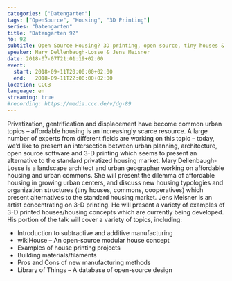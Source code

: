 ```yaml
---
categories: ["Datengarten"]
tags: ["OpenSource", "Housing", "3D Printing"]
series: "Datengarten"
title: "Datengarten 92"
no: 92
subtitle: Open Source Housing? 3D printing, open source, tiny houses & the commons
speaker: Mary Dellenbaugh-Losse & Jens Meisner
date: 2018-07-07T21:01:19+02:00
event:
  start: 2018-09-11T20:00:00+02:00
  end:   2018-09-11T22:00:00+02:00
location: CCCB
language: en 
streaming: true
#recording: https://media.ccc.de/v/dg-89
---
```


Privatization, gentrification and displacement have become common urban topics – affordable housing is an increasingly scarce resource. A large number of experts from different fields are working on this topic – today, we’d like to present an intersection between urban planning, architecture, open source software and 3-D printing which seems to present an alternative to the standard privatized housing market. Mary Dellenbaugh-Losse is a landscape architect and urban geographer working on affordable housing and urban commons. She will present the dilemma of affordable housing in growing urban centers, and discuss new housing typologies and organization structures (tiny houses, commons, cooperatives) which present alternatives to the standard housing market. Jens Meisner is an artist concentrating on 3-D printing. He will present a variety of examples of 3-D printed houses/housing concepts which are currently being developed. His portion of the talk will cover a variety of topics, including:

- Introduction to subtractive and additive manufacturing
- wikiHouse – An open-source modular house concept
- Examples of house printing projects
- Building materials/filaments
- Pros and Cons of new manufacturing methods
- Library of Things – A database of open-source design
